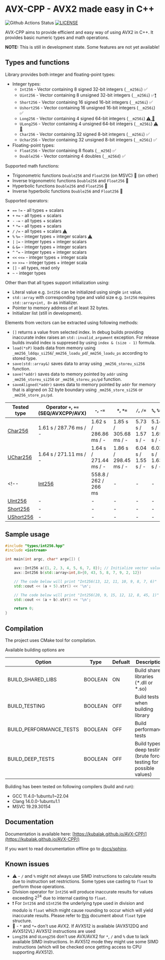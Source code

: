 # AVX-CPP - AVX2 made easy in C++

![Github Actions Status](https://github.com/Kubalak/AVX-CPP/workflows/CMake%20multiplatform/badge.svg) [![LICENSE](https://img.shields.io/badge/LICENSE-MIT-royalblue?logo=github&logoColor=lightgray)](LICENSE)

AVX-CPP aims to provide efficient and easy way of using AVX2 in C++. It provides basic numeric types and math operations.

**NOTE:** This is still in development state. Some features are not yet available!

## Types and functions

Library provides both integer and floating-point types:

- Integer types:
  - `Int256` - Vector containing 8 signed 32-bit integers (`__m256i`) &#x2705;
  - `Uint256` - Vector containing 8 unsigned 32-bit integers (`__m256i`) &#x2705;[&#x2757;](#known-issues)
  - `Short256` - Vector containing 16 signed 16-bit integers (`__m256i`) &#x2705;
  - `Ushort256` - Vector containing 16 unsigned 16-bit integers (`__m256i`) &#x2705;
  - `Long256` - Vector containing 4 signed 64-bit integers (`__m256i`) [&#9888;&#65039; &#x1F6A9;](#known-issues)
  - `ULong256` - Vector containing 4 unsigned 64-bit integers (`__m256i`) [&#9888;&#65039; &#x1F6A9;](#known-issues)
  - `Char256` - Vector containing 32 signed 8-bit integers (`__m256i`) &#x2705;
  - `Uchar256` - Vector containing 32 unsigned 8-bit integers (`__m256i`) &#x2705;
- Floating-point types:
  - `Float256` - Vector containing 8 floats (`__m256`) &#x2705;
  - `Double256` - Vector containing 4 doubles (`__m256d`) &#x2705;

Supported math functions:

- Trigonometric functions `Double256` and `Float256` (on MSVC) &#x1F6A7; (on other)
- Inverse trigonometric functions `Double256` and `Float256` &#x1F6A7;
- Hyperbolic functions `Double256` and `Float256` &#x1F6A7;
- Inverse hyperbolic functions `Double256` and `Float256` &#x1F6A7;

<!-- Other supported functions: 
- `sum` - supports all types
- `avg` - supports all types
- `stddev` - supports all types
- -->
Supported operators:

- `==` `!=` - all types + scalars
- `+` `+=` - all types + scalars
- `-` `-=` - all types + scalars
- `*` `*=` - all types + scalars
- `/` `/=` - all types + scalars [&#9888;&#65039;](#known-issues)
- `%` `%=` - integer types + integer scalars [&#9888;&#65039;](#known-issues)
- `|` `|=` - integer types + integer scalars
- `&` `&=` - integer types + integer scalars
- `^` `^=` - integer types + integer scalars
- `<<` `<<=` - integer types + integer scala
- `>>` `>>=` - integer types + integer scala
- `[]` - all types, read only
- `~` - integer types

Other than that all types support initialization using:

- Literal value e.g. `Int256` can be initialized using single `int` value.
- `std::array` with corresponding type and valid size e.g. `Int256` requires `std::array<int, 8>` as initializer.
- Pointer to memory address of at least 32 bytes.
- Initializer list (still in development).

Elements from vectors can be extracted using following methods:

- `[]` returns a value from selected index. In debug builds providing inaccurate index raises an `std::invalid_argument` exception. For release builds invalid index is suppresed by using `index & (size - 1)` formula.
- `load(*sP)` loads data from memory using `_mm256_lddqu_si256`/`_mm256_loadu_pd`/`_mm256_loadu_ps` according to stored type.
- `save(std::array&)` saves data to array using `_mm256_storeu_si256` function.
- `save(*addr)` saves data to memory pointed by `addr` using `_mm256_storeu_si256` or `_mm256_storeu_ps/pd` function.
- `saveAligned(*addr)` saves data to memory pointed by `addr` for memory that is aligned on 32 byte boundary using `_mm256_store_si256` or `_mm256_store_ps/pd`.

<!--
# AVX-CPP is fast!

Here is the table comparing runtime between non-AVX2 algorithm, raw AVX2 and the one using AVX-CPP library. To see how performance is tested go [here](src/tests/perf). Table below shows testing results on Windows 10 using MSVC. Selected vectors of size 1GiB for all tests.-->

| Tested type | Operator `+`, `+=` (SEQ/AVXCPP/AVX) | `-`, `-=` | `*`, `*=` | `/`, `/=` | `%`, `%=` |
| --- | ---------- | ---------- | ---------- | ---------- | ---------- |
| [Char256](src/types/char256.hpp) | 1.61 s / 287.76 ms / - | 1.62 s / 286.86 ms / - | 1.85 s / 305.68 ms / - | 5.73 s / 1.57 s / - | 5.14 s / 1.65 s / - |
| [UChar256](src/types/uchar256.hpp) | 1.64 s / 271.11 ms / - | 1.64 s / 271.44 ms / - | 1.86 s / 298.45 ms / - | 6.04 s / 1.55 s / - | 6.03 s / 1.63 s / - |
<!--| [Int256](src/types/int256.hpp) | 558.8 / 262 / 266 ms | - | - | - | - |
| [UInt256](src/types/uint256.hpp) | - | - | - | - | - |
| [Short256](src/types/short256.hpp) | - | - | - | - | - |
| [UShort256](src/types/ushort256.hpp) | - | - | - | - | - |-->

<!--| [Long256](src/types/long256.hpp) | - | - | - | - | - |
| [ULong256](src/types/ulong256.hpp) | - | - | - | - | - |
| [Float256](src/types/float256.hpp) | - | - | - | - | - |
| [Double256](src/types/double256.hpp) | - | - | - | - | - |-->

## Sample usage

```cpp
#include "types/int256.hpp"
#include <iostream>

int main(int argc, char* argv[]) {

    avx::Int256 a({1, 2, 3, 4, 5, 6, 7, 8}); // Initialize vector values
    avx::Int256 b(std::array<int,8>{0, 43, 5, 8, 7, 9, 2, 12})

    // The code below will print "Int256(13, 12, 11, 10, 9, 8, 7, 6)"
    std::cout << (a + 5).str() << '\n'; 

    // The code below will print "Int256(20, 9, 15, 12, 12, 8, 45, 1)"
    std::cout << (a + b).str() << '\n'; 

    return 0;
}
```

## Compilation

The project uses CMake tool for compilation.

Available building options are

| Option | Type | Defualt | Description |
| --- | --- | --- | ---|
| BUILD_SHARED_LIBS | BOOLEAN| ON | Build shared libraries (\*.dll or \*.so) |
| BUILD_TESTING | BOOLEAN | OFF | Build tests when building library |
| BUILD_PERFORMANCE_TESTS | BOOLEAN | OFF | Build performance tests |
| BUILD_DEEP_TESTS | BOOLEAN | OFF | Build types deep testing (brute force testing for all possible values) |

Building has been tested on following compilers (build and run):

- GCC 11.4.0-1ubuntu1~22.04
- Clang 14.0.0-1ubuntu1.1
- MSVC 19.29.30154

## Documentation

Documentation is available here: [https://kubalak.github.io/AVX-CPP/](https://kubalak.github.io/AVX-CPP/)

If you want to read documentation offline go to [docs/sphinx](docs/sphinx).

## Known issues

- &#9888;&#65039; - `/` and `%` might not always use SIMD instructions to calculate results due to instruction set restrictions. Some types use casting to `float` to perform those operations.
- Division operator for `Int256` will produce inaccurate results for values exceeding $2^{24}$ due to internal casting to `float`.
- &#x2757; For `Int256` and `UInt256` the underlying type used in division and modulo is `float` which might cause rounding to occur which will yield inaccurate results. Please refer to [this](https://en.wikipedia.org/wiki/IEEE_754) document about `float` type structure.
- &#x1F6A9; - `*` and `*=` don't use AVX2. If AVX512 is available (AVX512DQ and AVX512VL) AVX512 instructions are used
- `Long256` and `ULong256` don't use AVX/AVX2 for `*`, `/` and `%` due to lack available SIMD instructions. In AVX512 mode they might use some SIMD instructions (which will be checked once getting access to CPU supporting AVX512).
